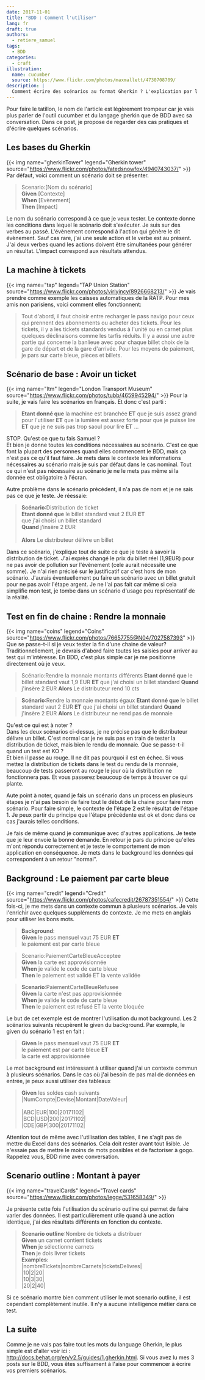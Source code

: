 ```yaml
---
date: 2017-11-01
title: "BDD : Comment l'utiliser"
lang: fr
draft: true
authors:
  - retiere_samuel
tags:
  - BDD
categories:
  - craft
illustration:
  name: cucumber
  source: https://www.flickr.com/photos/maxmallett/4730708709/
description: |
  Comment écrire des scénarios au format Gherkin ? L'explication par l'exemple.
---
```

  
Pour faire le tatillon, le nom de l'article est légèrement trompeur car je vais plus parler de l'outil cucumber et du langage gherkin que de BDD avec sa conversation. Dans ce post, je propose de regarder des cas pratiques et d'écrire quelques scénarios.

## Les bases du Gherkin
{{< img name="gherkinTower" legend="Gherkin tower" source="https://www.flickr.com/photos/fatedsnowfox/4940743037/" >}}
Par défaut, voici comment un scénario doit se présenter.
> Scenario:[Nom du scénario]<br>
> **Given** [Contexte]<br>
> **When** [Evènement]<br>
> **Then** [Impact]<br>

Le nom du scénario correspond à ce que je veux tester. Le contexte donne les conditions dans lequel le scénario doit s'exécuter. Je suis sur des verbes au passé. L'évènement correspond à l'action qui génère le dit évènement. Sauf cas rare, j'ai une seule action et le verbe est au présent. J'ai deux verbes quand les actions doivent être simultanées pour générer un résultat. L'impact correspond aux résultats attendus.

## La machine à tickets
{{< img name="tap" legend="TAP Union Station" source="https://www.flickr.com/photos/viriyincy/8926668213/" >}}
Je vais prendre comme exemple les caisses automatiques de la RATP. Pour mes amis non parisiens, voici comment elles fonctionnent:
> Tout d'abord, il faut choisir entre recharger le pass navigo pour ceux qui prennent des abonnements ou acheter des tickets. 
> Pour les tickets, il y a les tickets standards vendus à l'unité ou en carnet plus quelques déclinaisons comme les tarfis réduits. 
> Il y a aussi une autre partie qui concerne la banlieue avec pour chaque billet choix de la gare de départ et de la gare d'arrivée.
> Pour les moyens de paiement, je pars sur carte bleue, pièces et billets.

## Scénario de base : Avoir un ticket
{{< img name="ltm" legend="London Transport Museum" source="https://www.flickr.com/photos/tubb/4659945294/" >}}
Pour la suite, je vais faire les scénarios en français. Et donc c'est parti :

> **Etant donné que** la machine est branchée **ET**
> que je suis assez grand pour l'utiliser **ET**
> que la lumière est assez forte pour que je puisse lire **ET**
> que je ne suis pas trop saoul pour lire **ET** ...

STOP. Qu'est ce que tu fais Samuel ? <br>
Et bien je donne toutes les conditions nécessaires au scénario. C'est ce que font la plupart des personnes quand elles commencent le BDD, mais ça n'est pas ce qu'il faut faire. Je mets dans le contexte les informations nécessaires au scénario mais je suis par défaut dans le cas nominal. Tout ce qui n'est pas nécessaire au scénario je ne le mets pas même si la donnée est obligatoire à l'écran.

Autre problème dans le scénario précédent, il n'a pas de nom et je ne sais pas ce que je teste. Je réessaie:

> **Scénario**:Distribution de ticket<br>
> **Etant donné que** le billet standard vaut 2 EUR **ET**<br>
> 	que j'ai choisi un billet standard<br>
> **Quand** j'insère 2 EUR<br><br>
> **Alors** Le distributeur délivre un billet<br>

Dans ce scénario, j'explique tout de suite ce que je teste à savoir la distribution de ticket. J'ai exprès changé le prix du billet réel (1,9EUR) pour ne pas avoir de pollution sur l'évènement (cele aurait nécessité une somme). Je n'ai rien précisé sur le justificatif car c'est hors de mon scénario. J'aurais éventuellement pu faire un scénario avec un billet gratuit pour ne pas avoir l'étape argent. Je ne l'ai pas fait car même si cela simplifie mon test, je tombe dans un scénario d'usage peu représentatif de la réalité.

## Test en fin de chaine : Rendre la monnaie
{{< img name="coins" legend="Coins" source="https://www.flickr.com/photos/76657755@N04/7027587393" >}}
Que se passe-t-il si je veux tester la fin d'une chaine de valeur? Traditionnellement, je devrais d'abord faire toutes les saisies pour arriver au test qui m'intéresse. En BDD, c'est plus simple car je me positionne directement où je veux.

> Scénario:Rendre la monnaie montants différents
> **Etant donné que** le billet standard vaut 1,9 EUR **ET**
> 	que j'ai choisi un billet standard
> **Quand** j'insère 2 EUR
> **Alors** Le distributeur rend 10 cts

> **Scénario**:Rendre la monnaie montants égaux
> **Etant donné que** le billet standard vaut 2 EUR **ET**
> 	que j'ai choisi un billet standard
> **Quand** j'insère 2 EUR
> **Alors** Le distributeur ne rend pas de monnaie

Qu'est ce qui est à noter ? <br>
Dans les deux scénarios ci-dessus, je ne précise pas que le distributeur délivre un billet. C'est normal car je ne suis pas en train de tester la distribution de ticket, mais bien le rendu de monnaie. 
Que se passe-t-il quand un test est KO ? <br>
Et bien il passe au rouge. Il ne dit pas pourquoi il est en échec. Si vous mettez la distribution de tickets dans le test du rendu de la monnaie, beaucoup de tests passeront au rouge le jour où la distribution ne fonctionnera pas. Et vous passerez beaucoup de temps à trouver ce qui plante.

Aute point à noter, quand je fais un scénario dans un process en plusieurs étapes je n'ai pas besoin de faire tout le début de la chaine pour faire mon scénario. Pour faire simple, le contexte de l'étape 2 est le résultat de l'étape 1. Je peux partir du principe que l'étape précédente est ok et donc dans ce cas j'aurais telles conditions.

Je fais de même quand je communique avec d'autres applications. Je teste que je leur envoie la bonne demande. En retour je pars du principe qu'elles m'ont répondu correctement et je teste le comportement de mon application en conséquence. Je mets dans le background les données qui correspondent à un retour "normal".

## Background : Le paiement par carte bleue
{{< img name="credit" legend="Credit" source="https://www.flickr.com/photos/cafecredit/26787351554/" >}}
Cette fois-ci, je me mets dans un contexte commun à plusieurs scénarios. Je vais l'enrichir avec quelques suppléments de contexte. Je me mets en anglais pour utiliser les bons mots.

> **Background**:<br>
> **Given** le pass mensuel vaut 75 EUR **ET**<br>
> 	le paiement est par carte bleue<br>

> Scenario:PaiementCarteBleueAcceptee<br>
> **Given** la carte est approvisionnée<br>
> **When** je valide le code de carte bleue<br>
> **Then** le paiement est validé ET la vente validée<br>

> **Scenario**:PaiementCarteBleueRefusee<br>
> **Given** la carte n'est pas approvisionnée<br>
> **When** je valide le code de carte bleue<br>
> **Then** le paiement est refusé ET la vente bloquée<br>

Le but de cet exemple est de montrer l'utilisation du mot background. Les 2 scénarios suivants récupèrent le given du background. Par exemple, le given du scénario 1 est en fait :<br>
> **Given** le pass mensuel vaut 75 EUR **ET**<br>
> 	le paiement est par carte bleue **ET**<br>
> 	la carte est approvisionnée<br>

Le mot background est intéressant à utiliser quand j'ai un contexte commun à plusieurs scénarios. Dans le cas où j'ai besoin de pas mal de données en entrée, je peux aussi utiliser des tableaux
> **Given** les soldes cash suivants<br>
> |NumCompte|Devise|Montant|DateValeur|<br><br>
> |ABC|EUR|100|20171102|<br>
> |BCD|USD|200|20171102|<br>
> |CDE|GBP|300|20171102|<br>

Attention tout de même avec l'utilisation des tables, il ne s'agit pas de mettre du Excel dans des scénarios. Cela doit rester avant tout lisible. Je n'essaie pas de mettre le moins de mots possibles et de factoriser à gogo. Rappelez vous, BDD rime avec conversation.

## Scenario outline : Montant à payer
{{< img name="travelCards" legend="Travel cards" source="https://www.flickr.com/photos/legge/531658349/" >}}

Je présente cette fois l'utilisation du scénario outline qui permet de faire varier des données. Il est particulièrement utile quand à une action identique, j'ai des résultats différents en fonction du contexte.

> **Scenario outline**:Nombre de tickets a distribuer<br>
> **Given** un carnet contient <nombreTickets> tickets<br>
> **When** je sélectionne <nombreCarnets> carnets<br>
> **Then** je dois livrer <ticketsDelivres> tickets<br>
> **Examples**:<br>
> |nombreTickets|nombreCarnets|ticketsDelivres|<br>
> |10|2|20|<br>
> |10|3|30|<br>
> |20|2|40|<br>

Si ce scénario montre bien comment utiliser le mot scenario outline, il est cependant complètement inutile. Il n'y a aucune intelligence métier dans ce test.

## La suite
Comme je ne vais pas faire tout les mots du language Gherkin, le plus simple est d'aller voir ici : http://docs.behat.org/en/v2.5/guides/1.gherkin.html. Si vous avez lu mes 3 posts sur le BDD, vous êtes suffisament à l'aise pour commencer à écrire vos premiers scénarios.
